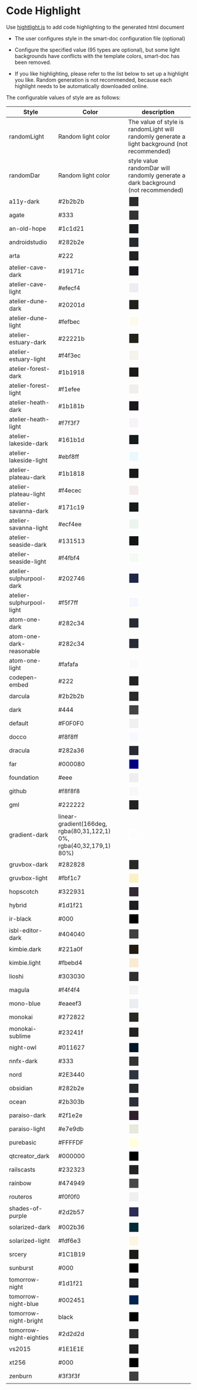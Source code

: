 # Code Highlight

<style>
    .color-lump {
        width: 25px;
        height: 25px;
        border: 3px solid white;
        border-radius: 2px;
        background-color: var(--color);
    }
</style>

Use [hightlight.js](https://github.com/highlightjs/highlight.js/) to add code highlighting to the generated html document

- The user configures style in the smart-doc configuration file (optional)

- Configure the specified value (95 types are optional), but some light backgrounds have conflicts with the template colors, smart-doc has been removed.

- If you like highlighting, please refer to the list below to set up a highlight you like. Random generation is not recommended, because each highlight needs to be automatically downloaded online.

The configurable values of style are as follows:

| Style | Color |description
|-------|-------|------
|randomLight|Random light color|The value of style is randomLight will randomly generate a light background (not recommended)
|randomDar|Random light color|style value randomDar will randomly generate a dark background (not recommended)
|a11y-dark|#2b2b2b|<div class="color-lump" style="--color: #2b2b2b">
|agate|#333|<div class="color-lump" style="--color: #333">
|an-old-hope|#1c1d21|<div class="color-lump" style="--color: #1c1d21">
|androidstudio|#282b2e|<div class="color-lump" style="--color: #282b2e">
|arta|#222|<div class="color-lump" style="--color: #222">
|atelier-cave-dark|#19171c|<div class="color-lump" style="--color: #19171c">
|atelier-cave-light|#efecf4|<div class="color-lump" style="--color: #efecf4">
|atelier-dune-dark|#20201d|<div class="color-lump" style="--color: #20201d">
|atelier-dune-light|#fefbec|<div class="color-lump" style="--color: #fefbec">
|atelier-estuary-dark|#22221b|<div class="color-lump" style="--color: #22221b">
|atelier-estuary-light|#f4f3ec|<div class="color-lump" style="--color: #f4f3ec">
|atelier-forest-dark|#1b1918|<div class="color-lump" style="--color: #1b1918">
|atelier-forest-light|#f1efee|<div class="color-lump" style="--color: #f1efee">
|atelier-heath-dark|#1b181b|<div class="color-lump" style="--color: #1b181b">
|atelier-heath-light|#f7f3f7|<div class="color-lump" style="--color: #f7f3f7">
|atelier-lakeside-dark|#161b1d|<div class="color-lump" style="--color: #161b1d">
|atelier-lakeside-light|#ebf8ff|<div class="color-lump" style="--color: #ebf8ff">
|atelier-plateau-dark|#1b1818|<div class="color-lump" style="--color: #1b1818">
|atelier-plateau-light|#f4ecec|<div class="color-lump" style="--color: #f4ecec">
|atelier-savanna-dark|#171c19|<div class="color-lump" style="--color: #171c19">
|atelier-savanna-light|#ecf4ee|<div class="color-lump" style="--color: #ecf4ee">
|atelier-seaside-dark|#131513|<div class="color-lump" style="--color: #131513">
|atelier-seaside-light|#f4fbf4|<div class="color-lump" style="--color: #f4fbf4">
|atelier-sulphurpool-dark|#202746|<div class="color-lump" style="--color: #202746">
|atelier-sulphurpool-light|#f5f7ff|<div class="color-lump" style="--color: #f5f7ff">
|atom-one-dark|#282c34|<div class="color-lump" style="--color: #282c34">
|atom-one-dark-reasonable|#282c34|<div class="color-lump" style="--color: #282c34">
|atom-one-light|#fafafa|<div class="color-lump" style="--color: #fafafa">
|codepen-embed|#222|<div class="color-lump" style="--color: #222">
|darcula|#2b2b2b|<div class="color-lump" style="--color: #2b2b2b">
|dark|#444|<div class="color-lump" style="--color: #444">
|default|#F0F0F0|<div class="color-lump" style="--color: #F0F0F0">
|docco|#f8f8ff|<div class="color-lump" style="--color: #f8f8ff">
|dracula|#282a36|<div class="color-lump" style="--color: #282a36">
|far|#000080|<div class="color-lump" style="--color: #000080">
|foundation|#eee|<div class="color-lump" style="--color: #eee">
|github|#f8f8f8|<div class="color-lump" style="--color: #f8f8f8">
|gml|#222222|<div class="color-lump" style="--color: #222222">
|gradient-dark|linear-gradient(166deg, rgba(80,31,122,1) 0%, rgba(40,32,179,1) 80%)|<div class="color-lump" style="--color: linear-gradient(166deg, rgba(80,31,122,1) 0%, rgba(40,32,179,1) 80%)">
|gruvbox-dark|#282828|<div class="color-lump" style="--color: #282828">
|gruvbox-light|#fbf1c7|<div class="color-lump" style="--color: #fbf1c7">
|hopscotch|#322931|<div class="color-lump" style="--color: #322931">
|hybrid|#1d1f21|<div class="color-lump" style="--color: #1d1f21">
|ir-black|#000|<div class="color-lump" style="--color: #000">
|isbl-editor-dark|#404040|<div class="color-lump" style="--color: #404040">
|kimbie.dark|#221a0f|<div class="color-lump" style="--color: #221a0f">
|kimbie.light|#fbebd4|<div class="color-lump" style="--color: #fbebd4">
|lioshi|#303030|<div class="color-lump" style="--color: #303030">
|magula|#f4f4f4|<div class="color-lump" style="--color: #f4f4f4">
|mono-blue|#eaeef3|<div class="color-lump" style="--color: #eaeef3">
|monokai|#272822|<div class="color-lump" style="--color: #272822">
|monokai-sublime|#23241f|<div class="color-lump" style="--color: #23241f">
|night-owl|#011627|<div class="color-lump" style="--color: #011627">
|nnfx-dark|#333|<div class="color-lump" style="--color: #333">
|nord|#2E3440|<div class="color-lump" style="--color: #2E3440">
|obsidian|#282b2e|<div class="color-lump" style="--color: #282b2e">
|ocean|#2b303b|<div class="color-lump" style="--color: #2b303b">
|paraiso-dark|#2f1e2e|<div class="color-lump" style="--color: #2f1e2e">
|paraiso-light|#e7e9db|<div class="color-lump" style="--color: #e7e9db">
|purebasic|#FFFFDF|<div class="color-lump" style="--color: #FFFFDF">
|qtcreator_dark|#000000|<div class="color-lump" style="--color: #000000">
|railscasts|#232323|<div class="color-lump" style="--color: #232323">
|rainbow|#474949|<div class="color-lump" style="--color: #474949">
|routeros|#f0f0f0|<div class="color-lump" style="--color: #f0f0f0">
|shades-of-purple|#2d2b57|<div class="color-lump" style="--color: #2d2b57">
|solarized-dark|#002b36|<div class="color-lump" style="--color: #002b36">
|solarized-light|#fdf6e3|<div class="color-lump" style="--color: #fdf6e3">
|srcery|#1C1B19|<div class="color-lump" style="--color: #1C1B19">
|sunburst|#000|<div class="color-lump" style="--color: #000">
|tomorrow-night|#1d1f21|<div class="color-lump" style="--color: #1d1f21">
|tomorrow-night-blue|#002451|<div class="color-lump" style="--color: #002451">
|tomorrow-night-bright|black|<div class="color-lump" style="--color: black">
|tomorrow-night-eighties|#2d2d2d|<div class="color-lump" style="--color: #2d2d2d">
|vs2015|#1E1E1E|<div class="color-lump" style="--color: #1E1E1E">
|xt256|#000|<div class="color-lump" style="--color: #000">
|zenburn|#3f3f3f|<div class="color-lump" style="--color: #3f3f3f">

